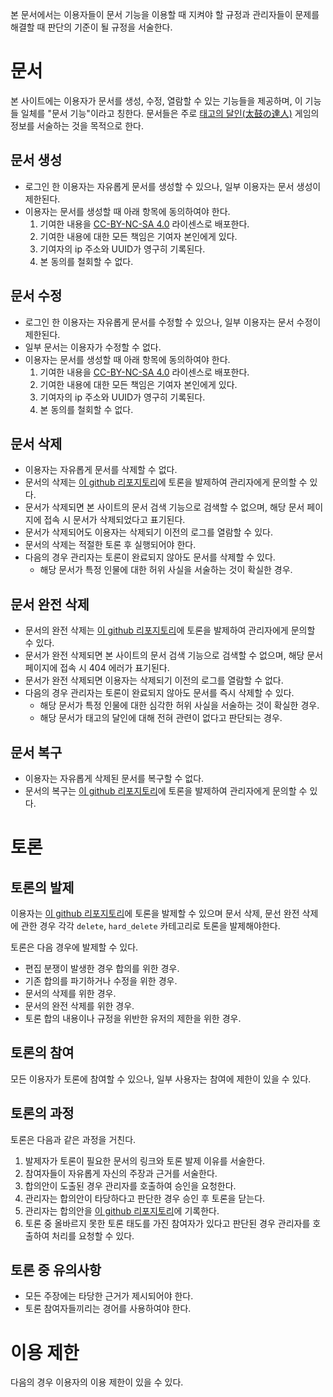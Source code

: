 본 문서에서는 이용자들이 문서 기능을 이용할 때 지켜야 할 규정과 관리자들이 문제를 해결할 때 판단의 기준이 될 규정을 서술한다.

# 문서
본 사이트에는 이용자가 문서를 생성, 수정, 열람할 수 있는 기능들을 제공하며, 이 기능들 일체를 "문서 기능"이라고 칭한다. 문서들은 주로 [태고의 달인(太鼓の達人)](https://taiko-ch.net/index.php) 게임의 정보를 서술하는 것을 목적으로 한다.

## 문서 생성
- 로그인 한 이용자는 자유롭게 문서를 생성할 수 있으나, 일부 이용자는 문서 생성이 제한된다.
- 이용자는 문서를 생성할 때 아래 항목에 동의하여야 한다.
    1. 기여한 내용을 [CC-BY-NC-SA 4.0](https://creativecommons.org/licenses/by-nc-sa/4.0/deed.ko) 라이센스로 배포한다.
    2. 기여한 내용에 대한 모든 책임은 기여자 본인에게 있다.
    3. 기여자의 ip 주소와 UUID가 영구히 기록된다.
    4. 본 동의를 철회할 수 없다.

## 문서 수정
- 로그인 한 이용자는 자유롭게 문서를 수정할 수 있으나, 일부 이용자는 문서 수정이 제한된다.
- 일부 문서는 이용자가 수정할 수 없다.
- 이용자는 문서를 생성할 때 아래 항목에 동의하여야 한다.
    1. 기여한 내용을 [CC-BY-NC-SA 4.0](https://creativecommons.org/licenses/by-nc-sa/4.0/deed.ko) 라이센스로 배포한다.
    2. 기여한 내용에 대한 모든 책임은 기여자 본인에게 있다.
    3. 기여자의 ip 주소와 UUID가 영구히 기록된다.
    4. 본 동의를 철회할 수 없다.

## 문서 삭제
- 이용자는 자유롭게 문서를 삭제할 수 없다.
- 문서의 삭제는  [이 github 리포지토리](https://github.com/taikowiki/taiko-wiki-docs)에 토론을 발제하여 관리자에게 문의할 수 있다.
- 문서가 삭제되면 본 사이트의 문서 검색 기능으로 검색할 수 없으며, 해당 문서 페이지에 접속 시 문서가 삭제되었다고 표기된다.
- 문서가 삭제되어도 이용자는 삭제되기 이전의 로그를 열람할 수 있다.
- 문서의 삭제는 적절한 토론 후 실행되어야 한다.
- 다음의 경우 관리자는 토론이 완료되지 않아도 문서를 삭제할 수 있다.
    - 해당 문서가 특정 인물에 대한 허위 사실을 서술하는 것이 확실한 경우.

## 문서 완전 삭제
- 문서의 완전 삭제는  [이 github 리포지토리](https://github.com/taikowiki/taiko-wiki-docs)에 토론을 발제하여 관리자에게 문의할 수 있다.
- 문서가 완전 삭제되면 본 사이트의 문서 검색 기능으로 검색할 수 없으며, 해당 문서 페이지에 접속 시 404 에러가 표기된다.
- 문서가 완전 삭제되면 이용자는 삭제되기 이전의 로그를 열람할 수 없다.
- 다음의 경우 관리자는 토론이 완료되지 않아도 문서를 즉시 삭제할 수 있다.
    - 해당 문서가 특정 인물에 대한 심각한 허위 사실을 서술하는 것이 확실한 경우.
    - 해당 문서가 태고의 달인에 대해 전혀 관련이 없다고 판단되는 경우.

## 문서 복구
- 이용자는 자유롭게 삭제된 문서를 복구할 수 없다.
- 문서의 복구는  [이 github 리포지토리](https://github.com/taikowiki/taiko-wiki-docs)에 토론을 발제하여 관리자에게 문의할 수 있다.

# 토론
## 토론의 발제
이용자는 [이 github 리포지토리](https://github.com/taikowiki/taiko-wiki-docs)에 토론을 발제할 수 있으며 문서 삭제, 문선 완전 삭제에 관한 경우 각각 `delete`, `hard_delete` 카테고리로 토론을 발제해야한다.

토론은 다음 경우에 발제할 수 있다.
- 편집 분쟁이 발생한 경우 합의를 위한 경우.
- 기존 합의를 파기하거나 수정을 위한 경우.
- 문서의 삭제를 위한 경우.
- 문서의 완전 삭제를 위한 경우.
- 토론 합의 내용이나 규정을 위반한 유저의 제한을 위한 경우.

## 토론의 참여
모든 이용자가 토론에 참여할 수 있으나, 일부 사용자는 참여에 제한이 있을 수 있다.

## 토론의 과정
토론은 다음과 같은 과정을 거친다.

1. 발제자가 토론이 필요한 문서의 링크와 토론 발제 이유를 서술한다.
2. 참여자들이 자유롭게 자신의 주장과 근거를 서술한다.
3. 합의안이 도출된 경우 관리자를 호출하여 승인을 요청한다.
4. 관리자는 합의안이 타당하다고 판단한 경우 승인 후 토론을 닫는다.
5. 관리자는 합의안을 [이 github 리포지토리](https://github.com/taikowiki/taiko-wiki-docs)에 기록한다.
6. 토론 중 올바르지 못한 토론 태도를 가진 참여자가 있다고 판단된 경우 관리자를 호출하여 처리를 요청할 수 있다.

## 토론 중 유의사항
- 모든 주장에는 타당한 근거가 제시되어야 한다.
- 토론 참여자들끼리는 경어를 사용하여야 한다.

# 이용 제한
다음의 경우 이용자의 이용 제한이 있을 수 있다.
